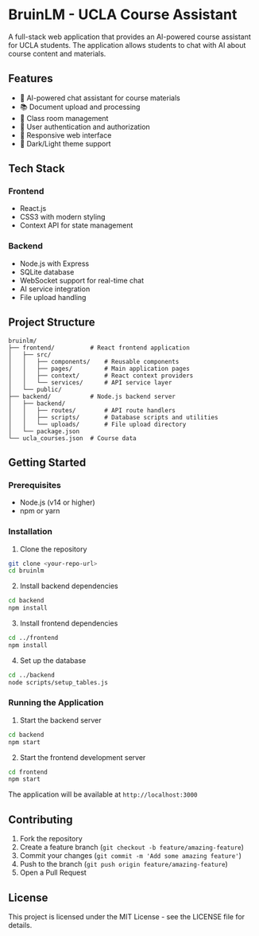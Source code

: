 # BruinLM - UCLA Course Assistant

A full-stack web application that provides an AI-powered course assistant for UCLA students. The application allows students to chat with AI about course content and materials.

## Features

- 🤖 AI-powered chat assistant for course materials
- 📚 Document upload and processing
- 🏫 Class room management
- 👥 User authentication and authorization
- 📱 Responsive web interface
- 🌙 Dark/Light theme support

## Tech Stack

### Frontend
- React.js
- CSS3 with modern styling
- Context API for state management

### Backend
- Node.js with Express
- SQLite database
- WebSocket support for real-time chat
- AI service integration
- File upload handling

## Project Structure

```
bruinlm/
├── frontend/          # React frontend application
│   ├── src/
│   │   ├── components/    # Reusable components
│   │   ├── pages/         # Main application pages
│   │   ├── context/       # React context providers
│   │   └── services/      # API service layer
│   └── public/
├── backend/           # Node.js backend server
│   ├── backend/
│   │   ├── routes/        # API route handlers
│   │   ├── scripts/       # Database scripts and utilities
│   │   └── uploads/       # File upload directory
│   └── package.json
└── ucla_courses.json  # Course data
```

## Getting Started

### Prerequisites
- Node.js (v14 or higher)
- npm or yarn

### Installation

1. Clone the repository
```bash
git clone <your-repo-url>
cd bruinlm
```

2. Install backend dependencies
```bash
cd backend
npm install
```

3. Install frontend dependencies
```bash
cd ../frontend
npm install
```

4. Set up the database
```bash
cd ../backend
node scripts/setup_tables.js
```

### Running the Application

1. Start the backend server
```bash
cd backend
npm start
```

2. Start the frontend development server
```bash
cd frontend
npm start
```

The application will be available at `http://localhost:3000`

## Contributing

1. Fork the repository
2. Create a feature branch (`git checkout -b feature/amazing-feature`)
3. Commit your changes (`git commit -m 'Add some amazing feature'`)
4. Push to the branch (`git push origin feature/amazing-feature`)
5. Open a Pull Request

## License

This project is licensed under the MIT License - see the LICENSE file for details.